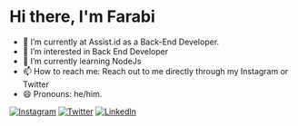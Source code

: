 # Hi there, I'm Farabi

- 🔭 I’m currently at Assist.id as a Back-End Developer.
- 👀 I’m interested in Back End Developer
- 🌱 I’m currently learning NodeJs
- 📫 How to reach me: Reach out to me directly through my Instagram or Twitter
- 😄 Pronouns: he/him.

[![Instagram][instagram-shield]][instagram-url]
[![Twitter][twitter-shield]][twitter-url]
[![LinkedIn][linkedin-shield]][linkedin-url]


<!-- MARKDOWN LINKS & IMAGES -->
<!-- https://www.markdownguide.org/basic-syntax/#reference-style-links -->

[instagram-shield]: https://img.shields.io/badge/-instagram-black.svg?style=for-the-badge&logo=instagram&colorB=555
[instagram-url]: https://instagram.com/farabiandrika
[twitter-shield]: https://img.shields.io/badge/-twitter-black.svg?style=for-the-badge&logo=twitter&colorB=555
[twitter-url]: https://twitter.com/farabiandrika
[linkedin-shield]: https://img.shields.io/badge/-LinkedIn-black.svg?style=for-the-badge&logo=linkedin&colorB=555
[linkedin-url]: https://linkedin.com/in/farabiandrika

<!---
farabiandrika/farabiandrika is a ✨ special ✨ repository because its `README.md` (this file) appears on your GitHub profile.
You can click the Preview link to take a look at your changes.
--->

